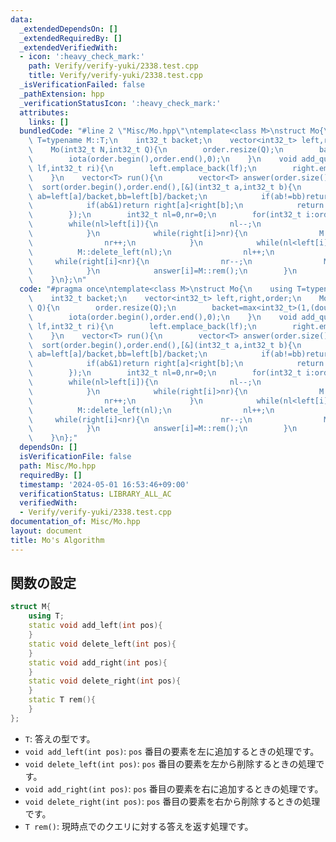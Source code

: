 ```yaml
---
data:
  _extendedDependsOn: []
  _extendedRequiredBy: []
  _extendedVerifiedWith:
  - icon: ':heavy_check_mark:'
    path: Verify/verify-yuki/2338.test.cpp
    title: Verify/verify-yuki/2338.test.cpp
  _isVerificationFailed: false
  _pathExtension: hpp
  _verificationStatusIcon: ':heavy_check_mark:'
  attributes:
    links: []
  bundledCode: "#line 2 \"Misc/Mo.hpp\"\ntemplate<class M>\nstruct Mo{\n    using\
    \ T=typename M::T;\n    int32_t backet;\n    vector<int32_t> left,right,order;\n\
    \    Mo(int32_t N,int32_t Q){\n        order.resize(Q);\n        backet=max<int32_t>(1,(double)(N)/max<double>(1,sqrt(Q*2.0/3)));\n\
    \        iota(order.begin(),order.end(),0);\n    }\n    void add_query(int32_t\
    \ lf,int32_t ri){\n        left.emplace_back(lf);\n        right.emplace_back(ri);\n\
    \    }\n    vector<T> run(){\n        vector<T> answer(order.size());\n      \
    \  sort(order.begin(),order.end(),[&](int32_t a,int32_t b){\n            int32_t\
    \ ab=left[a]/backet,bb=left[b]/backet;\n            if(ab!=bb)return ab<bb;\n\
    \            if(ab&1)return right[a]<right[b];\n            return right[a]>right[b];\n\
    \        });\n        int32_t nl=0,nr=0;\n        for(int32_t i:order){\n    \
    \        while(nl>left[i]){\n                nl--;\n                M::add_left(nl);\n\
    \            }\n            while(right[i]>nr){\n                M::add_right(nr);\n\
    \                nr++;\n            }\n            while(nl<left[i]){\n      \
    \          M::delete_left(nl);\n                nl++;\n            }\n       \
    \     while(right[i]<nr){\n                nr--;\n                M::delete_right(nr);\n\
    \            }\n            answer[i]=M::rem();\n        }\n        return answer;\n\
    \    }\n};\n"
  code: "#pragma once\ntemplate<class M>\nstruct Mo{\n    using T=typename M::T;\n\
    \    int32_t backet;\n    vector<int32_t> left,right,order;\n    Mo(int32_t N,int32_t\
    \ Q){\n        order.resize(Q);\n        backet=max<int32_t>(1,(double)(N)/max<double>(1,sqrt(Q*2.0/3)));\n\
    \        iota(order.begin(),order.end(),0);\n    }\n    void add_query(int32_t\
    \ lf,int32_t ri){\n        left.emplace_back(lf);\n        right.emplace_back(ri);\n\
    \    }\n    vector<T> run(){\n        vector<T> answer(order.size());\n      \
    \  sort(order.begin(),order.end(),[&](int32_t a,int32_t b){\n            int32_t\
    \ ab=left[a]/backet,bb=left[b]/backet;\n            if(ab!=bb)return ab<bb;\n\
    \            if(ab&1)return right[a]<right[b];\n            return right[a]>right[b];\n\
    \        });\n        int32_t nl=0,nr=0;\n        for(int32_t i:order){\n    \
    \        while(nl>left[i]){\n                nl--;\n                M::add_left(nl);\n\
    \            }\n            while(right[i]>nr){\n                M::add_right(nr);\n\
    \                nr++;\n            }\n            while(nl<left[i]){\n      \
    \          M::delete_left(nl);\n                nl++;\n            }\n       \
    \     while(right[i]<nr){\n                nr--;\n                M::delete_right(nr);\n\
    \            }\n            answer[i]=M::rem();\n        }\n        return answer;\n\
    \    }\n};"
  dependsOn: []
  isVerificationFile: false
  path: Misc/Mo.hpp
  requiredBy: []
  timestamp: '2024-05-01 16:53:46+09:00'
  verificationStatus: LIBRARY_ALL_AC
  verifiedWith:
  - Verify/verify-yuki/2338.test.cpp
documentation_of: Misc/Mo.hpp
layout: document
title: Mo's Algorithm
---
```


## 関数の設定
```cpp
struct M{
    using T;
    static void add_left(int pos){
    }
    static void delete_left(int pos){
    }
    static void add_right(int pos){
    }
    static void delete_right(int pos){
    }
    static T rem(){
    }
};
```
* `T`: 答えの型です。
* `void add_left(int pos)`: `pos` 番目の要素を左に追加するときの処理です。
* `void delete_left(int pos)`: `pos` 番目の要素を左から削除するときの処理です。
* `void add_right(int pos)`: `pos` 番目の要素を右に追加するときの処理です。
* `void delete_right(int pos)`: `pos` 番目の要素を右から削除するときの処理です。
* `T rem()`: 現時点でのクエリに対する答えを返す処理です。